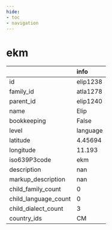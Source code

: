 ```yaml
---
hide:
- toc
- navigation
---
```

# ekm
|                      | info     |
|:---------------------|:---------|
| id                   | elip1238 |
| family_id            | atla1278 |
| parent_id            | elip1240 |
| name                 | Elip     |
| bookkeeping          | False    |
| level                | language |
| latitude             | 4.45694  |
| longitude            | 11.193   |
| iso639P3code         | ekm      |
| description          | nan      |
| markup_description   | nan      |
| child_family_count   | 0        |
| child_language_count | 0        |
| child_dialect_count  | 3        |
| country_ids          | CM       |